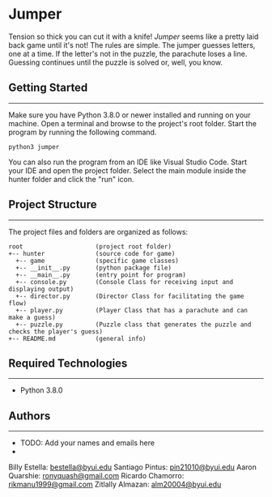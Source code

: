 # Jumper
Tension so thick you can cut it with a knife! <i>Jumper</i> seems like a pretty 
laid back game until it's not! The rules are simple. The jumper guesses letters, 
one at a time. If the letter's not in the puzzle, the parachute loses a line. 
Guessing continues until the puzzle is solved or, well, you know.

## Getting Started
---
Make sure you have Python 3.8.0 or newer installed and running on your machine. 
Open a terminal and browse to the project's root folder. Start the program by 
running the following command.
```
python3 jumper 
```
You can also run the program from an IDE like Visual Studio Code. Start your IDE 
and open the project folder. Select the main module inside the hunter folder and 
click the "run" icon.

## Project Structure
---
The project files and folders are organized as follows:
```
root                    (project root folder)
+-- hunter              (source code for game)
  +-- game              (specific game classes)
  +-- __init__.py       (python package file)
  +-- __main__.py       (entry point for program)
  +-- console.py        (Console Class for receiving input and displaying output)
  +-- director.py       (Director Class for facilitating the game flow)
  +-- player.py         (Player Class that has a parachute and can make a guess)
  +-- puzzle.py         (Puzzle class that generates the puzzle and checks the player's guess)
+-- README.md           (general info)
```

## Required Technologies
---
* Python 3.8.0

## Authors
---
* TODO: Add your names and emails here
* 
Billy Estella: bestella@byui.edu
Santiago Pintus: pin21010@byui.edu
Aaron Quarshie: ronyquash@gmail.com
Ricardo Chamorro: rikmanu1999@gmail.com
Zitlally Almazan: alm20004@byui.edu
